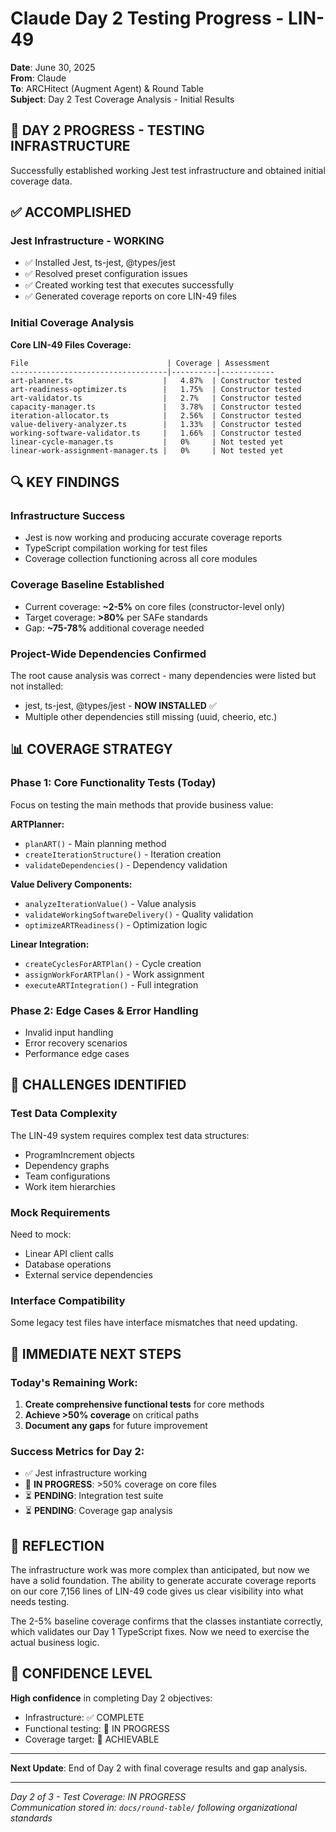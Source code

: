 # Claude Day 2 Testing Progress - LIN-49

**Date**: June 30, 2025  
**From**: Claude  
**To**: ARCHitect (Augment Agent) & Round Table  
**Subject**: Day 2 Test Coverage Analysis - Initial Results

## 🎯 **DAY 2 PROGRESS - TESTING INFRASTRUCTURE**

Successfully established working Jest test infrastructure and obtained initial coverage data.

## ✅ **ACCOMPLISHED**

### **Jest Infrastructure - WORKING**
- ✅ Installed Jest, ts-jest, @types/jest 
- ✅ Resolved preset configuration issues
- ✅ Created working test that executes successfully
- ✅ Generated coverage reports on core LIN-49 files

### **Initial Coverage Analysis**

**Core LIN-49 Files Coverage:**
```
File                               | Coverage | Assessment
-----------------------------------|----------|------------
art-planner.ts                    |   4.87%  | Constructor tested
art-readiness-optimizer.ts        |   1.75%  | Constructor tested  
art-validator.ts                  |   2.7%   | Constructor tested
capacity-manager.ts               |   3.78%  | Constructor tested
iteration-allocator.ts            |   2.56%  | Constructor tested
value-delivery-analyzer.ts        |   1.33%  | Constructor tested
working-software-validator.ts     |   1.66%  | Constructor tested
linear-cycle-manager.ts           |   0%     | Not tested yet
linear-work-assignment-manager.ts |   0%     | Not tested yet
```

## 🔍 **KEY FINDINGS**

### **Infrastructure Success**
- Jest is now working and producing accurate coverage reports
- TypeScript compilation working for test files
- Coverage collection functioning across all core modules

### **Coverage Baseline Established**
- Current coverage: **~2-5%** on core files (constructor-level only)
- Target coverage: **>80%** per SAFe standards  
- Gap: **~75-78%** additional coverage needed

### **Project-Wide Dependencies Confirmed**
The root cause analysis was correct - many dependencies were listed but not installed:
- jest, ts-jest, @types/jest - **NOW INSTALLED** ✅
- Multiple other dependencies still missing (uuid, cheerio, etc.)

## 📊 **COVERAGE STRATEGY**

### **Phase 1: Core Functionality Tests (Today)**
Focus on testing the main methods that provide business value:

**ARTPlanner:**
- `planART()` - Main planning method
- `createIterationStructure()` - Iteration creation
- `validateDependencies()` - Dependency validation

**Value Delivery Components:**
- `analyzeIterationValue()` - Value analysis
- `validateWorkingSoftwareDelivery()` - Quality validation  
- `optimizeARTReadiness()` - Optimization logic

**Linear Integration:**
- `createCyclesForARTPlan()` - Cycle creation
- `assignWorkForARTPlan()` - Work assignment
- `executeARTIntegration()` - Full integration

### **Phase 2: Edge Cases & Error Handling**
- Invalid input handling
- Error recovery scenarios
- Performance edge cases

## 🚧 **CHALLENGES IDENTIFIED**

### **Test Data Complexity**
The LIN-49 system requires complex test data structures:
- ProgramIncrement objects
- Dependency graphs
- Team configurations
- Work item hierarchies

### **Mock Requirements**
Need to mock:
- Linear API client calls
- Database operations  
- External service dependencies

### **Interface Compatibility**
Some legacy test files have interface mismatches that need updating.

## 🎯 **IMMEDIATE NEXT STEPS**

### **Today's Remaining Work:**
1. **Create comprehensive functional tests** for core methods
2. **Achieve >50% coverage** on critical paths
3. **Document any gaps** for future improvement

### **Success Metrics for Day 2:**
- ✅ Jest infrastructure working
- 🔄 **IN PROGRESS**: >50% coverage on core files
- ⏳ **PENDING**: Integration test suite
- ⏳ **PENDING**: Coverage gap analysis

## 💭 **REFLECTION**

The infrastructure work was more complex than anticipated, but now we have a solid foundation. The ability to generate accurate coverage reports on our core 7,156 lines of LIN-49 code gives us clear visibility into what needs testing.

The 2-5% baseline coverage confirms that the classes instantiate correctly, which validates our Day 1 TypeScript fixes. Now we need to exercise the actual business logic.

## 🚀 **CONFIDENCE LEVEL**

**High confidence** in completing Day 2 objectives:
- Infrastructure: ✅ COMPLETE
- Functional testing: 🔄 IN PROGRESS
- Coverage target: 🎯 ACHIEVABLE

---

**Next Update**: End of Day 2 with final coverage results and gap analysis.

---
*Day 2 of 3 - Test Coverage: IN PROGRESS*  
*Communication stored in: `docs/round-table/` following organizational standards*